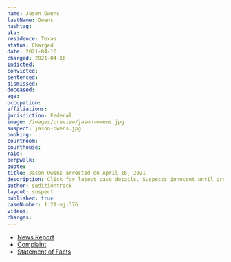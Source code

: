 ```yaml
---
name: Jason Owens
lastName: Owens
hashtag:
aka:
residence: Texas
status: Charged
date: 2021-04-16
charged: 2021-04-16
indicted:
convicted: 
sentenced: 
dismissed: 
deceased:
age:
occupation:
affiliations:
jurisdiction: Federal
image: /images/preview/jason-owens.jpg
suspect: jason-owens.jpg
booking:
courtroom:
courthouse:
raid:
perpwalk:
quote:
title: Jason Owens arrested on April 16, 2021
description: Click for latest case details. Suspects innocent until proven guilty.
author: seditiontrack
layout: suspect
published: true
caseNumber: 1:21-mj-376
videos:
charges:
---
```

- [News Report](https://www.thedailybeast.com/jason-owens-father-of-skateboard-wielding-insurrectionist-charged-in-capitol-riots-feds-say)
- [Complaint](https://www.justice.gov/usao-dc/case-multi-defendant/file/1388791/download)
- [Statement of Facts](https://www.justice.gov/usao-dc/case-multi-defendant/file/1388796/download)
